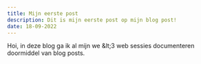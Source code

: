```yaml
---
title: Mijn eerste post
description: Dit is mijn eerste post op mijn blog post!
date: 18-09-2022
---
```


Hoi, in deze blog ga ik al mijn we &amp;lt;3 web sessies documenteren doormiddel van blog posts.